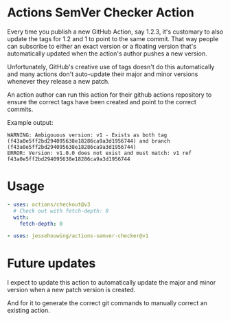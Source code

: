 # Actions SemVer Checker Action

Every time you publish a new GitHub Action, say 1.2.3, it's customary to also update the tags for 1.2 and 1 to point to the same commit. That way people can subscribe to  either an exact version or a floating version that's automatically updated when the action's author pushes a new version.

Unfortunately, GitHub's creative use of tags doesn't do this automatically and many actions don't auto-update their major and minor versions whenever they release a new  patch.

An action author can run this action for their github actions repository to ensure the correct tags have been created and point to the correct commits.

Example output:

```
WARNING: Ambigouous version: v1 - Exists as both tag (f43a0e5ff2bd294095638e18286ca9a3d1956744) and branch (f43a0e5ff2bd294095638e18286ca9a3d1956744)
ERROR: Version: v1.0.0 does not exist and must match: v1 ref f43a0e5ff2bd294095638e18286ca9a3d1956744
```

# Usage

```yaml  
- uses: actions/checkout@v3
  # Check out with fetch-depth: 0
  with:
    fetch-depth: 0

- uses: jessehouwing/actions-semver-checker@v1
```

# Future updates

I expect to update this action to automatically update the major and minor version when a new patch version is created.

And for it to generate the correct git commands to manually correct an existing action.